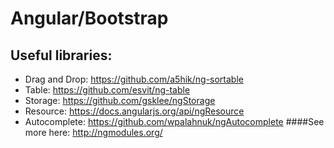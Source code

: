 # Angular/Bootstrap
## Useful libraries:
 - Drag and Drop: https://github.com/a5hik/ng-sortable
 - Table: https://github.com/esvit/ng-table
 - Storage: https://github.com/gsklee/ngStorage
 - Resource: https://docs.angularjs.org/api/ngResource
 - Autocomplete: https://github.com/wpalahnuk/ngAutocomplete
####See more here: http://ngmodules.org/